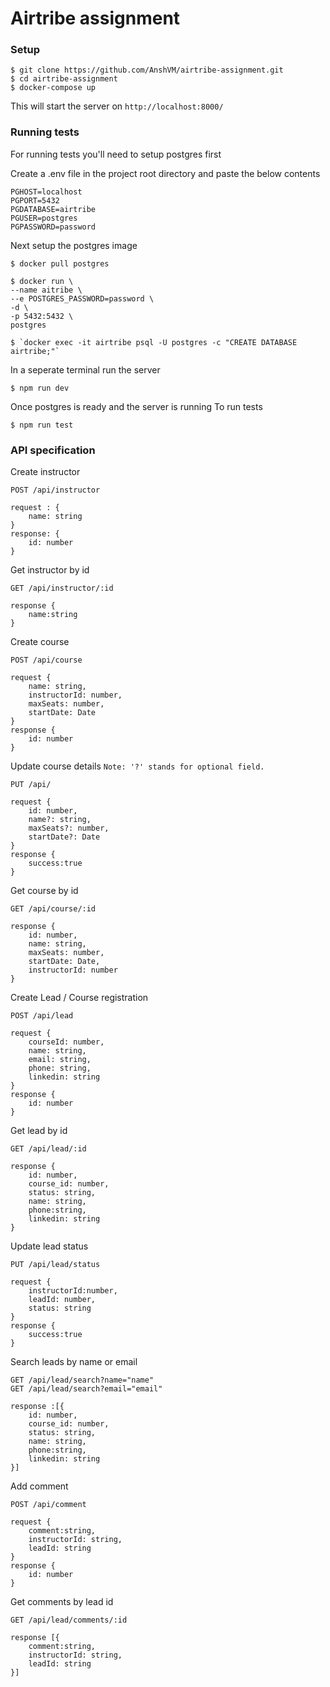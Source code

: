 # Airtribe assignment

### Setup
```
$ git clone https://github.com/AnshVM/airtribe-assignment.git
$ cd airtribe-assignment
$ docker-compose up
```
This will start the server on ```http://localhost:8000/``` 

### Running tests
For running tests you'll need to setup postgres first

Create a .env file in the project root directory and paste the below contents
```
PGHOST=localhost
PGPORT=5432
PGDATABASE=airtribe
PGUSER=postgres
PGPASSWORD=password
```
Next setup the postgres image
```
$ docker pull postgres

$ docker run \ 
--name aitribe \ 
--e POSTGRES_PASSWORD=password \ 
-d \ 
-p 5432:5432 \ 
postgres

$ `docker exec -it airtribe psql -U postgres -c "CREATE DATABASE airtribe;"`
```
In a seperate terminal run the server
```
$ npm run dev
```
Once postgres is ready and the server is running
To run tests
```
$ npm run test
```


### API specification
Create instructor
```
POST /api/instructor

request : {
	name: string
}
response: {
	id: number
}
```

Get instructor by id
```
GET /api/instructor/:id

response {
	name:string
}
```
Create course
```
POST /api/course

request {
	name: string,
	instructorId: number,
	maxSeats: number,
	startDate: Date
}
response {
	id: number
}
```
Update course details
```Note: '?' stands for optional field.```
```
PUT /api/

request {
	id: number,
	name?: string,
	maxSeats?: number,
	startDate?: Date
}
response {
	success:true
}
```
Get course by id 
```
GET /api/course/:id

response {
	id: number,
	name: string,
	maxSeats: number,
	startDate: Date,
	instructorId: number
}
```

Create Lead / Course registration
```
POST /api/lead

request {
	courseId: number,
	name: string,
	email: string,
	phone: string,
	linkedin: string
}
response {
	id: number
}
```
Get lead by id
```
GET /api/lead/:id

response {
	id: number,
	course_id: number,
	status: string,
	name: string,
	phone:string,
	linkedin: string
}
```
Update lead status
```
PUT /api/lead/status

request {
	instructorId:number,
	leadId: number,
	status: string
}
response {
	success:true
}
```

Search leads by name or email
```
GET /api/lead/search?name="name"
GET /api/lead/search?email="email"

response :[{
	id: number,
	course_id: number,
	status: string,
	name: string,
	phone:string,
	linkedin: string
}]
```
Add comment
```
POST /api/comment

request {
	comment:string,
	instructorId: string,
	leadId: string
}
response {
	id: number
}
```

Get comments by lead id
```
GET /api/lead/comments/:id

response [{
	comment:string,
	instructorId: string,
	leadId: string
}]

```
